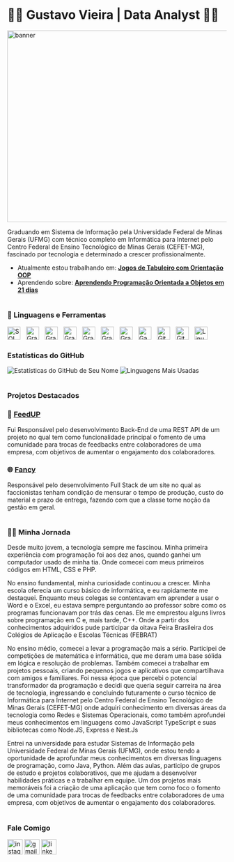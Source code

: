 # 🏄‍♂️ Gustavo Vieira | Data Analyst 🏄‍♂️


 <img width="1067" height="440" alt="banner" src="https://github.com/user-attachments/assets/65ec1686-62e0-46d2-9ca3-76e9b1d026ec" />


 
Graduando em Sistema de Informação pela Universidade Federal de Minas Gerais (UFMG) com técnico  completo em Informática para Internet pelo Centro Federal de Ensino Tecnológico de Minas Gerais (CEFET-MG), fascinado por tecnologia e determinado a crescer profissionalmente.

- Atualmente estou trabalhando em: **[Jogos de Tabuleiro com Orientação OOP]()**
- Aprendendo sobre: **[ Aprendendo Programação Orientada a Objetos em 21 dias ](https://github.com/josemalcher/Aprenda-Programacao-Orientada-a-Objeto-em-21-dias)**

# 

### 🧰 Linguagens e Ferramentas



<img align="left" alt="SQL" width="30px" style="padding-right:10px;" src="https://cdn.jsdelivr.net/gh/devicons/devicon@latest/icons/sqldeveloper/sqldeveloper-plain.svg"   />
<img align="left" alt="Grafana" width="30px" style="padding-right:10px;" src="https://cdn.jsdelivr.net/gh/devicons/devicon@latest/icons/grafana/grafana-original.svg" />
<img align="left" alt="Grafana" width="30px" style="padding-right:10px;" src="https://cdn.jsdelivr.net/gh/devicons/devicon@latest/icons/jupyter/jupyter-original-wordmark.svg"  />  
<img align="left" alt="Grafana" width="30px" style="padding-right:10px;" src="https://cdn.jsdelivr.net/gh/devicons/devicon@latest/icons/postgresql/postgresql-original.svg"/>  
<img align="left" alt="Grafana" width="30px" style="padding-right:10px;" src="https://cdn.jsdelivr.net/gh/devicons/devicon@latest/icons/pycharm/pycharm-original.svg"/>  
<img align="left" alt="Grafana" width="30px" style="padding-right:10px;" src="https://cdn.jsdelivr.net/gh/devicons/devicon@latest/icons/python/python-original-wordmark.svg"/>  
<img align="left" alt="Grafana" width="30px" style="padding-right:10px;" src="https://cdn.jsdelivr.net/gh/devicons/devicon@latest/icons/ros/ros-original-wordmark.svg"/>  

          
 
<img align="left" alt="Gazebo" width="30px" style="padding-right:10px;" src="https://cdn.jsdelivr.net/gh/devicons/devicon@latest/icons/gazebo/gazebo-original.svg"  />        
<img align="left" alt="Git" width="30px" style="padding-right:10px;" src="https://cdn.jsdelivr.net/gh/devicons/devicon/icons/git/git-original.svg" />
<img align="left" alt="GitHub" width="30px" style="padding-right:10px;" src="https://cdn.jsdelivr.net/gh/devicons/devicon@latest/icons/githubcodespaces/githubcodespaces-original.svg" />
<img align="left" alt="Linux" width="30px" style="padding-right:10px;" src="https://cdn.jsdelivr.net/gh/devicons/devicon/icons/linux/linux-original.svg" />
<br />

#

### Estatísticas do GitHub

![Estatísticas do GitHub de Seu Nome](https://github-readme-stats.vercel.app/api?username=gustavoJVvieira&show_icons=true&theme=radical)
![Linguagens Mais Usadas](https://github-readme-stats.vercel.app/api/top-langs/?username=gustavoJVvieira&layout=compact&theme=radical)

#

### Projetos Destacados


### 📱 [FeedUP](https://github.com/GustavoJVvieira/Feedup)
Fui Responsável pelo desenvolvimento Back-End de uma REST API  de um projeto no qual tem como funcionalidade principal o fomento de uma comunidade para trocas de feedbacks entre colaboradores de uma empresa, com objetivos de aumentar o engajamento dos colaboradores. 


### 🌐 [Fancy](https://github.com/GustavoJVvieira/Fancy)
Responsável pelo desenvolvimento Full Stack de um site no qual as faccionistas tenham condição de mensurar o tempo de produção, custo do material e prazo de entrega, fazendo com que a classe tome noção da gestão em geral.


#


### 👨‍💻 Minha Jornada 
  
 Desde muito jovem, a tecnologia sempre me fascinou. Minha primeira experiência com programação foi aos dez anos, quando ganhei um computador usado de minha tia. Onde comecei com meus primeiros códigos em HTML, CSS e PHP.

No ensino fundamental, minha curiosidade continuou a crescer. Minha escola oferecia um curso básico de informática, e eu rapidamente me destaquei. Enquanto meus colegas se contentavam em aprender a usar o Word e o Excel, eu estava sempre perguntando ao professor sobre como os programas funcionavam por trás das cenas. Ele me emprestou alguns livros sobre programação em C e, mais tarde, C++. Onde a partir dos conhecimentos adquiridos pude participar da oitava Feira Brasileira dos Colégios de Aplicação e Escolas Técnicas (FEBRAT)

No ensino médio, comecei a levar a programação mais a sério. Participei de competições de matemática e informática, que me deram uma base sólida em lógica e resolução de problemas. Também comecei a trabalhar em projetos pessoais, criando pequenos jogos e aplicativos que compartilhava com amigos e familiares. Foi nessa época que percebi o potencial transformador da programação e decidi que queria seguir carreira na área de tecnologia, ingressando e concluíndo futuramente o curso técnico de Informática para Internet pelo Centro Federal de Ensino Tecnológico de Minas Gerais (CEFET-MG) onde adquiri conhecimento em diversas áreas da tecnologia como Redes e Sistemas Operacionais, como também aprofundei meus conhecimentos em linguagens como JavaScript TypeScript e suas bibliotecas como Node.JS, Express e Nest.Js

Entrei na universidade para estudar Sistemas de Informação pela Universidade Federal de Minas Gerais (UFMG), onde estou tendo a oportunidade de aprofundar meus conhecimentos em diversas linguagens de programação, como Java, Python. Além das aulas, participo de grupos de estudo e projetos colaborativos, que me ajudam a desenvolver habilidades práticas e a trabalhar em equipe. Um dos projetos mais memoráveis foi a criação de uma aplicação que tem como foco o fomento de uma comunidade para trocas de feedbacks entre colaboradores de uma empresa, com objetivos de aumentar o engajamento dos colaboradores. 

#

### Fale Comigo 
<div align="left">
  
 <a a href= "https://www.instagram.com/_vi_eira/" target="_blank" ><img  target="_blank" src="https://img.shields.io/static/v1?message=Instagram&logo=instagram&label=&color=E4405F&logoColor=white&labelColor=&style=for-the-badge" height="35" alt="instagram logo"></a>
  <a href = "mailto:gustavojvieira20004@gmail.com" target="_blank" ><img src="https://img.shields.io/static/v1?message=Gmail&logo=gmail&label=&color=D14836&logoColor=white&labelColor=&style=for-the-badge" height="35" alt="gmail logo" target="_blank"></a>
  <a href= "https://www.linkedin.com/in/gustavo-vieira-174b692bb/" target="_blank" ><img  src="https://img.shields.io/static/v1?message=LinkedIn&logo=linkedin&label=&color=0077B5&logoColor=white&labelColor=&style=for-the-badge" height="35" alt="linkedin logo" target="_blank"></a>
 
  
</div>

#
